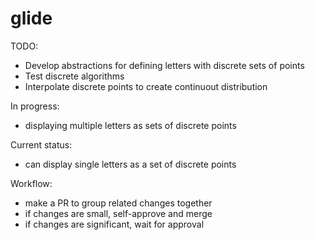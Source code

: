 # glide
TODO: 
- Develop abstractions for defining letters with discrete sets of points
- Test discrete algorithms
- Interpolate discrete points to create continuout distribution

In progress:
- displaying multiple letters as sets of discrete points


Current status:
- can display single letters as a set of discrete points


Workflow:
- make a PR to group related changes together
- if changes are small, self-approve and merge
- if changes are significant, wait for approval
